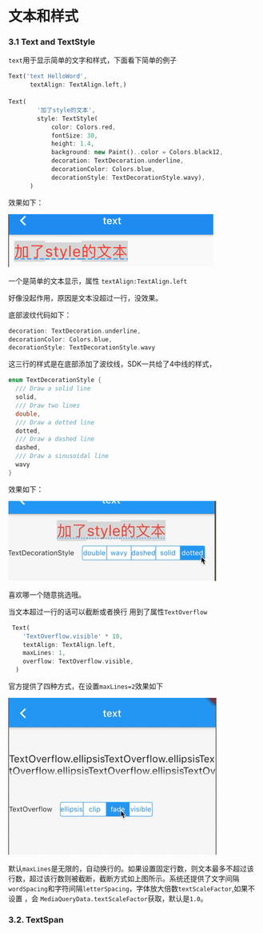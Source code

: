# 文本和样式

### 3.1 Text and TextStyle 

`text`用于显示简单的文字和样式，下面看下简单的例子

```dart
Text('text HelloWord',
      textAlign: TextAlign.left,)
      
Text(
        '加了style的文本',
        style: TextStyle(
            color: Colors.red,
            fontSize: 30,
            height: 1.4,
            background: new Paint()..color = Colors.black12,
            decoration: TextDecoration.underline,
            decorationColor: Colors.blue,
            decorationStyle: TextDecorationStyle.wavy),
      )
```

效果如下：

![](../imgs/1.1-1.png)

一个是简单的文本显示，属性  `textAlign:TextAlign.left`

好像没起作用，原因是文本没超过一行，没效果。

底部波纹代码如下：

```dart
decoration: TextDecoration.underline,
decorationColor: Colors.blue,
decorationStyle: TextDecorationStyle.wavy
```

这三行的样式是在底部添加了波纹线，SDK一共给了4中线的样式，

```dart
enum TextDecorationStyle {
  /// Draw a solid line
  solid,
  /// Draw two lines
  double,
  /// Draw a dotted line
  dotted,
  /// Draw a dashed line
  dashed,
  /// Draw a sinusoidal line
  wavy
}
```

效果如下：

![](../imgs/textdecorationstyle.gif)

喜欢哪一个随意挑选哦。

当文本超过一行的话可以截断或者换行 用到了属性`TextOverflow`

```dart
 Text(
    'TextOverflow.visible' * 10,
    textAlign: TextAlign.left,
    maxLines: 1,
    overflow: TextOverflow.visible,
  )
```

官方提供了四种方式，在设置`maxLines=2`效果如下

![](../imgs/1.1-2.gif)

默认`maxLines`是无限的，自动换行的。如果设置固定行数，则文本最多不超过该行数，超过该行数则被截断，截断方式如上图所示。系统还提供了文字间隔`wordSpacing`和字符间隔`letterSpacing`，字体放大倍数`textScaleFactor`,如果不设置 ，会 `MediaQueryData.textScaleFactor`获取，默认是`1.0`。

### 

### 3.2. TextSpan

###  
